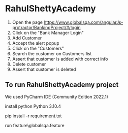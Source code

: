 # RahulShettyAcademy

1. Open the page https://www.globalsqa.com/angularJs-protractor/BankingProject/#/login
2. Click on the "Bank Manager Login"
3. Add Customer
4. Accept the alert  popup
5. Click on the "Customers"
6. Search the customer on Customers list 
7. Assert that customer is added with correct info
8. Delete customer
9. Assert that customer is deleted


## **To run RahulShettyAcademy project**

We used PyCharm IDE (Community Edition 2022.1)

install python Python 3.10.4

pip install -r requirement.txt

run feature\globalsqa.feature  






